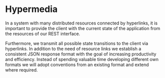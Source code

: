 # Hypermedia

In a system with many distributed resources connected by hyperlinks, it is important to provide the client with the
current state of the application from the resources of our REST interface.

Furthermore, we transmit all possible state transitions to the client via hyperlinks.
In addition to the need of resource links we establish a consistent JSON response format with the goal of increasing productivity and efficiency.
Instead of spending valuable time developing different own formats we will adopt conventions from an existing format and extend where required.
